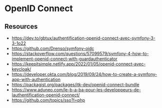 OpenID Connect
==============

## Resources

- https://dev.to/gbtux/authentification-openid-connect-avec-symfony-3-3-1o22
- https://github.com/Drenso/symfony-oidc
- https://stackoverflow.com/questions/57099579/symfony-4-how-to-implement-openid-connect-with-guardauthenticator
- https://keepitsimple.netlify.app/2022/01/05/openid-connect-avec-keycloak/
- https://developer.okta.com/blog/2019/09/24/how-to-create-a-symfony-app-with-authentication
- https://packagist.org/packages/itk-dev/openid-connect-bundle
- https://www.aduneo.com/le-b-a-ba-pour-les-developpeurs-de-lauthentification-openid-connect/
- https://github.com/topics/sso?l=php